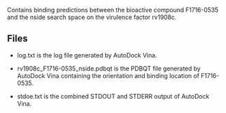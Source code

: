 Contains binding predictions between the bioactive compound F1716-0535 and the nside search space on the virulence factor rv1908c.

## Files

- log.txt is the log file generated by AutoDock Vina.

- rv1908c_F1716-0535_nside.pdbqt is the PDBQT file generated by AutoDock Vina containing the orientation and binding location of F1716-0535.

- stdoe.txt is the combined STDOUT and STDERR output of AutoDock Vina.

